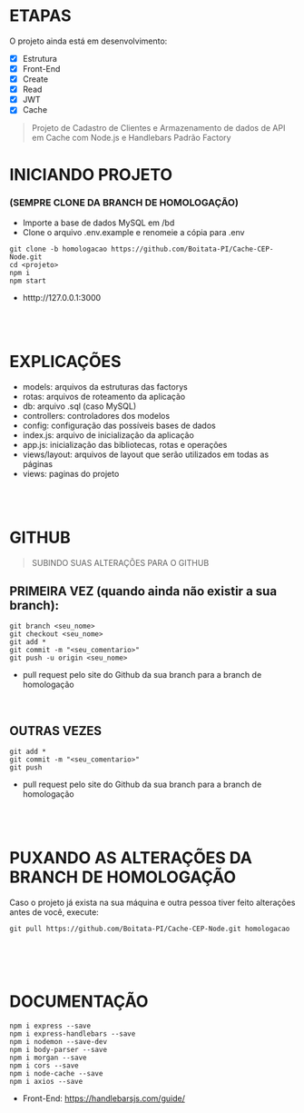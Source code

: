 # ETAPAS
O projeto ainda está em desenvolvimento:

- [x] Estrutura
- [x] Front-End
- [x] Create
- [x] Read
- [x] JWT
- [x] Cache

> Projeto de Cadastro de Clientes e Armazenamento de dados de API em Cache com Node.js e Handlebars
> Padrão Factory

# INICIANDO PROJETO</h1>
### (SEMPRE CLONE DA BRANCH DE HOMOLOGAÇÃO)
- Importe a base de dados MySQL em /bd
- Clone o arquivo .env.example e renomeie a cópia para .env

```
git clone -b homologacao https://github.com/Boitata-PI/Cache-CEP-Node.git
cd <projeto>
npm i
npm start
```
- htttp://127.0.0.1:3000

<br><br>

# EXPLICAÇÕES
- models: arquivos da estruturas das factorys
- rotas: arquivos de roteamento da aplicação
- db: arquivo .sql (caso MySQL)
- controllers: controladores dos modelos
- config: configuração das possíveis bases de dados
- index.js: arquivo de inicialização da aplicação
- app.js: inicialização das bibliotecas, rotas e operações
- views/layout: arquivos de layout que serão utilizados em todas as páginas
- views: paginas do projeto 

<br><br>

# GITHUB
> SUBINDO SUAS ALTERAÇÕES PARA O GITHUB
## PRIMEIRA VEZ (quando ainda não existir a sua branch):
```
git branch <seu_nome>
git checkout <seu_nome>
git add *
git commit -m "<seu_comentario>"
git push -u origin <seu_nome>
```
- pull request pelo site do Github da sua branch para a branch de homologação

<br>

## OUTRAS VEZES
```
git add *
git commit -m "<seu_comentario>"
git push
```
- pull request pelo site do Github da sua branch para a branch de homologação

<br><br>

# PUXANDO AS ALTERAÇÕES DA BRANCH DE HOMOLOGAÇÃO
Caso o projeto já exista na sua máquina e outra pessoa tiver feito alterações antes de você, execute:
```
git pull https://github.com/Boitata-PI/Cache-CEP-Node.git homologacao
```

<br><br><br>

# DOCUMENTAÇÃO
```
npm i express --save
npm i express-handlebars --save
npm i nodemon --save-dev
npm i body-parser --save
npm i morgan --save
npm i cors --save
npm i node-cache --save
npm i axios --save
```

- Front-End: https://handlebarsjs.com/guide/
